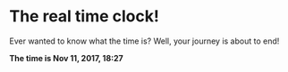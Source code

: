 # The real time clock!

Ever wanted to know what the time is? Well, your journey is about to end!

**The time is Nov 11, 2017, 18:27**